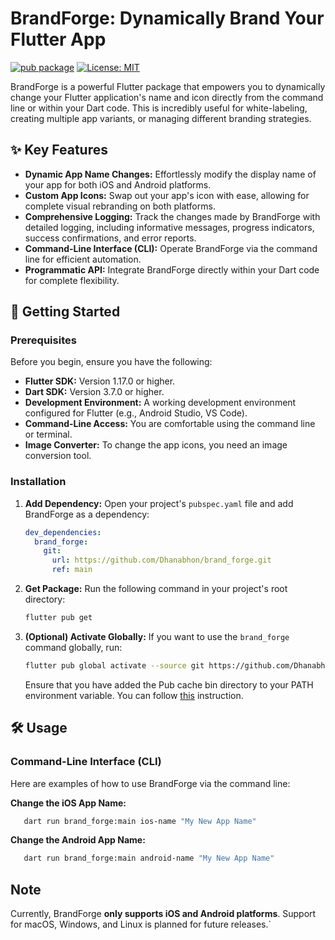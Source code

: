 # BrandForge: Dynamically Brand Your Flutter App

[![pub package](https://img.shields.io/pub/v/brand_forge.svg)](https://pub.dev/packages/brand_forge)
[![License: MIT](https://img.shields.io/badge/License-MIT-yellow.svg)](https://opensource.org/licenses/MIT)

BrandForge is a powerful Flutter package that empowers you to dynamically change your Flutter application's name and icon directly from the command line or within your Dart code. This is incredibly useful for white-labeling, creating multiple app variants, or managing different branding strategies.

## ✨ Key Features

* **Dynamic App Name Changes:** Effortlessly modify the display name of your app for both iOS and Android platforms.
* **Custom App Icons:** Swap out your app's icon with ease, allowing for complete visual rebranding on both platforms.
* **Comprehensive Logging:** Track the changes made by BrandForge with detailed logging, including informative messages, progress indicators, success confirmations, and error reports.
* **Command-Line Interface (CLI):**  Operate BrandForge via the command line for efficient automation.
* **Programmatic API:** Integrate BrandForge directly within your Dart code for complete flexibility.

## 🚀 Getting Started

### Prerequisites

Before you begin, ensure you have the following:

* **Flutter SDK:** Version 1.17.0 or higher.
* **Dart SDK:** Version 3.7.0 or higher.
* **Development Environment:** A working development environment configured for Flutter (e.g., Android Studio, VS Code).
* **Command-Line Access:** You are comfortable using the command line or terminal.
* **Image Converter:** To change the app icons, you need an image conversion tool.

### Installation

1. **Add Dependency:**
    Open your project's `pubspec.yaml` file and add BrandForge as a dependency:

    ```yaml
    dev_dependencies:
      brand_forge:
        git:
          url: https://github.com/Dhanabhon/brand_forge.git
          ref: main
    ```

2. **Get Package:**
    Run the following command in your project's root directory:

    ```sh
    flutter pub get
    ```

3. **(Optional) Activate Globally:**
    If you want to use the `brand_forge` command globally, run:

    ```sh
    flutter pub global activate --source git https://github.com/Dhanabhon/brand_forge.git
    ```

    Ensure that you have added the Pub cache bin directory to your PATH environment variable. You can follow [this](https://dart.dev/tools/pub/cmd/pub-global) instruction.

## 🛠️ Usage

### Command-Line Interface (CLI)

Here are examples of how to use BrandForge via the command line:

**Change the iOS App Name:**

```bash
   dart run brand_forge:main ios-name "My New App Name"
```

**Change the Android App Name:**

```bash
   dart run brand_forge:main android-name "My New App Name"
```

## Note

Currently, BrandForge **only supports iOS and Android platforms**. Support for macOS, Windows, and Linux is planned for future releases.`
